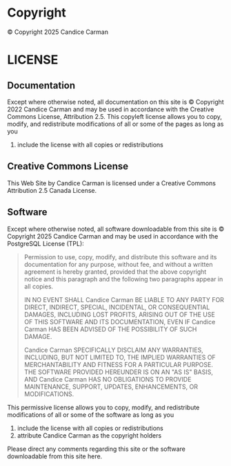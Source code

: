 # Copyright

&copy; Copyright 2025 Candice Carman

# LICENSE

## Documentation

Except where otherwise noted, all documentation on this site is &copy; Copyright 2022 Candice Carman and may be used in accordance with the Creative Commons License, Attribution 2.5. This copyleft license allows you to copy, modify, and redistribute modifications of all or some of the pages as long as you

1. include the license with all copies or redistributions

## Creative Commons License

This Web Site by Candice Carman is licensed under a Creative Commons Attribution 2.5 Canada License.

## Software

Except where otherwise noted, all software downloadable from this site is &copy; Copyright 2025 Candice Carman and may be used in accordance with the PostgreSQL License (TPL):

> Permission to use, copy, modify, and distribute this software and its documentation for any purpose, without fee, and without a written agreement is hereby granted, provided that the above copyright notice and this paragraph and the following two paragraphs appear in all copies.
>
> IN NO EVENT SHALL Candice Carman BE LIABLE TO ANY PARTY FOR DIRECT, INDIRECT, SPECIAL, INCIDENTAL, OR CONSEQUENTIAL DAMAGES, INCLUDING LOST PROFITS, ARISING OUT OF THE USE OF THIS SOFTWARE AND ITS DOCUMENTATION, EVEN IF Candice Carman HAS BEEN ADVISED OF THE POSSIBILITY OF SUCH DAMAGE.
>
> Candice Carman SPECIFICALLY DISCLAIM ANY WARRANTIES, INCLUDING, BUT NOT LIMITED TO, THE IMPLIED WARRANTIES OF MERCHANTABILITY AND FITNESS FOR A PARTICULAR PURPOSE. THE SOFTWARE PROVIDED HEREUNDER IS ON AN "AS IS" BASIS, AND Candice Carman HAS NO OBLIGATIONS TO PROVIDE MAINTENANCE, SUPPORT, UPDATES, ENHANCEMENTS, OR MODIFICATIONS.

This permissive license allows you to copy, modify, and redistribute modifications of all or some of the software as long as you

1. include the license with all copies or redistributions
1. attribute Candice Carman as the copyright holders

Please direct any comments regarding this site or the software downloadable from this site here.
